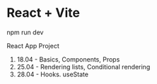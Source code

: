 # React + Vite

npm run dev

React App Project

1. 18.04 - Basics, Components, Props
2. 25.04 - Rendering lists, Conditional rendering
3. 28.04 - Hooks. useState
